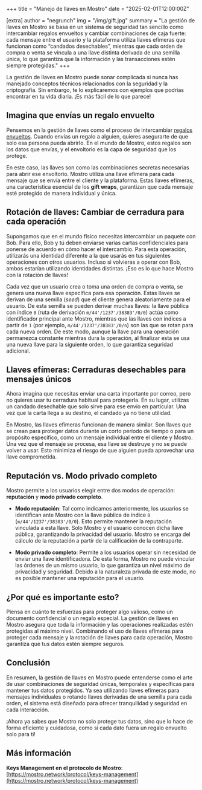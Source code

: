 +++
title = "Manejo de llaves en Mostro"
date = "2025-02-01T12:00:00Z"

[extra]
author = "negrunch"
img = "/img/gift.jpg"
summary = "La gestión de llaves en Mostro se basa en un sistema de seguridad tan sencillo como intercambiar regalos envueltos y cambiar combinaciones de caja fuerte: cada mensaje entre el usuario y la plataforma utiliza llaves efímeras que funcionan como “candados desechables”, mientras que cada orden de compra o venta se vincula a una llave distinta derivada de una semilla única, lo que garantiza que la información y las transacciones estén siempre protegidas."
+++

La gestión de llaves en Mostro puede sonar complicada si nunca has manejado conceptos técnicos relacionados con la seguridad y la criptografía. Sin embargo, te lo explicaremos con ejemplos que podrías encontrar en tu vida diaria. ¡Es más fácil de lo que parece!

## Imagina que envías un regalo envuelto

Pensemos en la gestión de llaves como el proceso de intercambiar [regalos envueltos](https://github.com/nostr-protocol/nips/blob/master/59.md). Cuando envías un regalo a alguien, quieres asegurarte de que solo esa persona pueda abrirlo. En el mundo de Mostro, estos regalos son los datos que envías, y el envoltorio es la capa de seguridad que los protege.

En este caso, las llaves son como las combinaciones secretas necesarias para abrir ese envoltorio. Mostro utiliza una llave efímera para cada mensaje que se envía entre el cliente y la plataforma. Estas llaves efímeras, una característica esencial de los **gift wraps**, garantizan que cada mensaje esté protegido de manera individual y única.

## Rotación de llaves: Cambiar de cerradura para cada operación

Supongamos que en el mundo físico necesitas intercambiar un paquete con Bob. Para ello, Bob y tú deben enviarse varias cartas confidenciales para ponerse de acuerdo en cómo hacer el intercambio. Para esta operación, utilizarás una identidad diferente a la que usarás en tus siguientes operaciones con otros usuarios. Incluso si volvieras a operar con Bob, ambos estarían utilizando identidades distintas. ¡Eso es lo que hace Mostro con la rotación de llaves!

Cada vez que un usuario crea o toma una orden de compra o venta, se genera una nueva llave específica para esa operación. Estas llaves se derivan de una semilla (_seed_) que el cliente genera aleatoriamente para el usuario. De esta semilla se pueden derivar muchas llaves: la llave pública con índice `0` (ruta de derivación `m/44'/1237'/38383'/0/0`) actúa como identificador principal ante Mostro, mientras que las llaves con índices a partir de `1` (por ejemplo, `m/44'/1237'/38383'/0/n`) son las que se rotan para cada nueva orden. De este modo, aunque la llave para una operación permanezca constante mientras dura la operación, al finalizar esta se usa una nueva llave para la siguiente orden, lo que garantiza seguridad adicional.

## Llaves efímeras: Cerraduras desechables para mensajes únicos

Ahora imagina que necesitas enviar una carta importante por correo, pero no quieres usar tu cerradura habitual para protegerla. En su lugar, utilizas un candado desechable que solo sirve para ese envío en particular. Una vez que la carta llega a su destino, el candado ya no tiene utilidad.

En Mostro, las llaves efímeras funcionan de manera similar. Son llaves que se crean para proteger datos durante un corto período de tiempo o para un propósito específico, como un mensaje individual entre el cliente y Mostro. Una vez que el mensaje se procesa, esa llave se destruye y no se puede volver a usar. Esto minimiza el riesgo de que alguien pueda aprovechar una llave comprometida.

## Reputación vs. Modo privado completo

Mostro permite a los usuarios elegir entre dos modos de operación: **reputación** y **modo privado completo**.

- **Modo reputación**: Tal como indicamos anteriormente, los usuarios se identifican ante Mostro con la llave pública de índice `0` (`m/44'/1237'/38383'/0/0`). Esto permite mantener la reputación vinculada a esta llave. Solo Mostro y el usuario conocen dicha llave pública, garantizando la privacidad del usuario. Mostro se encarga del cálculo de la reputación a partir de la calificación de la contraparte.

- **Modo privado completo**: Permite a los usuarios operar sin necesidad de enviar una llave identificadora. De esta forma, Mostro no puede vincular las órdenes de un mismo usuario, lo que garantiza un nivel máximo de privacidad y seguridad. Debido a la naturaleza privada de este modo, no es posible mantener una reputación para el usuario.

## ¿Por qué es importante esto?

Piensa en cuánto te esfuerzas para proteger algo valioso, como un documento confidencial o un regalo especial. La gestión de llaves en Mostro asegura que toda la información y las operaciones realizadas estén protegidas al máximo nivel. Combinando el uso de llaves efímeras para proteger cada mensaje y la rotación de llaves para cada operación, Mostro garantiza que tus datos estén siempre seguros.

## Conclusión

En resumen, la gestión de llaves en Mostro puede entenderse como el arte de usar combinaciones de seguridad únicas, temporales y específicas para mantener tus datos protegidos. Ya sea utilizando llaves efímeras para mensajes individuales o rotando llaves derivadas de una semilla para cada orden, el sistema está diseñado para ofrecer tranquilidad y seguridad en cada interacción.

¡Ahora ya sabes que Mostro no solo protege tus datos, sino que lo hace de forma eficiente y cuidadosa, como si cada dato fuera un regalo envuelto solo para ti!

## Más información

**Keys Management en el protocolo de Mostro**: [https://mostro.network/protocol/keys-management](https://mostro.network/protocol/keys-management)
